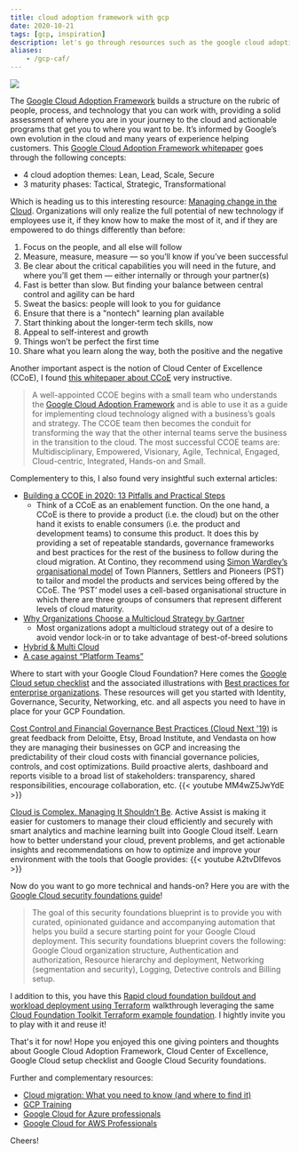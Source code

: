 ```yaml
---
title: cloud adoption framework with gcp
date: 2020-10-21
tags: [gcp, inspiration]
description: let's go through resources such as the google cloud adoption framework, cloud center of excellence, the google cloud setup checklist and best practices for enterprise organizations and eventually the google cloud security foundations guide
aliases:
    - /gcp-caf/
---
```

[![](https://storage.googleapis.com/gweb-cloudblog-publish/images/Google_Blog_CloudMigration_B_L8be8Js.max-2200x2200.jpg)](https://storage.googleapis.com/gweb-cloudblog-publish/images/Google_Blog_CloudMigration_B_L8be8Js.max-2200x2200.jpg)

The [Google Cloud Adoption Framework](https://cloud.google.com/adoption-framework/) builds a structure on the rubric of people, process, and technology that you can work with, providing a solid assessment of where you are in your journey to the cloud and actionable programs that get you to where you want to be. It’s informed by Google’s own evolution in the cloud and many years of experience helping customers. This [Google Cloud Adoption Framework whitepaper](https://services.google.com/fh/files/misc/google_cloud_adoption_framework_whitepaper.pdf) goes through the following concepts:
- 4 cloud adoption themes: Lean, Lead, Scale, Secure
- 3 maturity phases: Tactical, Strategic, Transformational

Which is heading us to this interesting resource: [Managing change in the Cloud](https://services.google.com/fh/files/misc/managing_change_in_the_cloud.pdf). Organizations will only realize the full potential of new technology if employees use it, if they know how to make the most of it, and if they are empowered to do things differently than before:
1. Focus on the people, and all else will follow
2. Measure, measure, measure — so you’ll know if you’ve been successful
3. Be clear about the critical capabilities you will need in the future, and where you’ll get them — either internally or through your partner(s)
4. Fast is better than slow. But finding your balance between central control and agility can be hard
5. Sweat the basics: people will look to you for guidance
6. Ensure that there is a "nontech" learning plan available
7. Start thinking about the longer-term tech skills, now
8. Appeal to self-interest and growth
9. Things won’t be perfect the first time
10. Share what you learn along the way, both the positive and the negative

Another important aspect is the notion of Cloud Center of Excellence (CCoE), I found [this whitepaper about CCoE](https://services.google.com/fh/files/misc/cloud_center_of_excellence.pdf) very instructive.
> A well-appointed CCOE begins with a small team who understands the [Google Cloud Adoption Framework](https://cloud.google.com/adoption-framework/) and is able to use it as a guide for implementing cloud technology aligned with a business’s goals and strategy. The CCOE team then becomes the conduit for transforming the way that the other internal teams serve the business in the transition to the cloud.
> The most successful CCOE teams are: Multidisciplinary, Empowered, Visionary, Agile, Technical, Engaged, Cloud-centric, Integrated, Hands-on and Small.


Complementery to this, I also found very insightful such external articles:
- [Building a CCOE in 2020: 13 Pitfalls and Practical Steps](https://www.contino.io/insights/cloud-centre-of-excellence-2020)
    - Think of a CCoE as an enablement function. On the one hand, a CCoE is there to provide a product (i.e. the cloud) but on the other hand it exists to enable consumers (i.e. the product and development teams) to consume this product. It does this by providing a set of repeatable standards, governance frameworks and best practices for the rest of the business to follow during the cloud migration. At Contino, they recommend using [Simon Wardley’s organisational model](https://medium.com/wardleymaps/getting-started-yourself-e1a359b785a2) of Town Planners, Settlers and Pioneers (PST) to tailor and model the products and services being offered by the CCoE. The ‘PST’ model uses a cell-based organisational structure in which there are three groups of consumers that represent different levels of cloud maturity.
- [Why Organizations Choose a Multicloud Strategy by Gartner](https://www.gartner.com/smarterwithgartner/why-organizations-choose-a-multicloud-strategy/)
    - Most organizations adopt a multicloud strategy out of a desire to avoid vendor lock-in or to take advantage of best-of-breed solutions
- [Hybrid & Multi Cloud](https://www.contino.io/insights/multi-cloud)
- [A case against “Platform Teams”](https://kislayverma.com/organizations/a-case-against-platform-teams/)


Where to start with your Google Cloud Foundation? Here comes the [Google Cloud setup checklist](https://cloud.google.com/docs/enterprise/onboarding-checklist) and the associated illustrations with [Best practices for enterprise organizations](https://cloud.google.com/docs/enterprise/best-practices-for-enterprise-organizations). These resources will get you started with Identity, Governance, Security, Networking, etc. and all aspects you need to have in place for your GCP Foundation.

[Cost Control and Financial Governance Best Practices (Cloud Next '19)](https://youtu.be/MM4wZ5JwYdE) is great feedback from Deloitte, Etsy, Broad Institute, and Vendasta on how they are managing their businesses on GCP and increasing the predictability of their cloud costs with financial governance policies, controls, and cost optimizations. Build proactive alerts, dashboard and reports visible to a broad list of stakeholders: transparency, shared responsibilities, encourage collaboration, etc.
{{< youtube MM4wZ5JwYdE >}}

[Cloud is Complex. Managing It Shouldn’t Be](https://cloud.withgoogle.com/next/sf/sessions?session=CMP100#infrastructure). Active Assist is making it easier for customers to manage their cloud efficiently and securely with smart analytics and machine learning built into Google Cloud itself. Learn how to better understand your cloud, prevent problems, and get actionable insights and recommendations on how to optimize and improve your environment with the tools that Google provides:
{{< youtube A2tvDIfevos >}}

Now do you want to go more technical and hands-on? Here you are with the [Google Cloud security foundations guide](https://services.google.com/fh/files/misc/google-cloud-security-foundations-guide.pdf)!
> The goal of this security foundations blueprint is to provide you with curated, opinionated guidance and accompanying automation that helps you build a secure starting point for your Google Cloud deployment. This security foundations blueprint covers the following: Google Cloud organization structure, Authentication and authorization, Resource hierarchy and deployment, Networking (segmentation and security), Logging, Detective controls and Billing setup.

I addition to this, you have this [Rapid cloud foundation buildout and workload deployment using Terraform](https://cloud.google.com/blog/products/devops-sre/using-the-cloud-foundation-toolkit-with-terraform) walkthrough leveraging the same [Cloud Foundation Toolkit Terraform example foundation](https://github.com/terraform-google-modules/terraform-example-foundation). I hightly invite you to play with it and reuse it!



That's it for now! Hope you enjoyed this one giving pointers and thoughts about Google Cloud Adoption Framework, Cloud Center of Excellence, Google Cloud setup checklist and Google Cloud Security foundations.

Further and complementary resources:
- [Cloud migration: What you need to know (and where to find it)](https://cloud.google.com/blog/products/cloud-migration/guide-to-all-google-cloud-migration-guides)
- [GCP Training](https://cloud.google.com/training)
- [Google Cloud for Azure professionals](https://cloud.google.com/docs/compare/azure)
- [Google Cloud for AWS Professionals](https://cloud.google.com/docs/compare/aws)

Cheers!